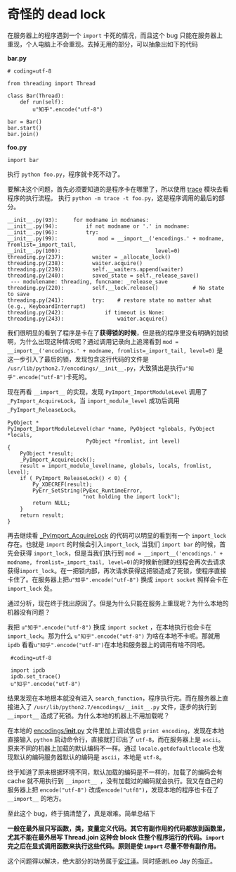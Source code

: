 

    
   奇怪的 dead lock
==========

在服务器上的程序遇到一个 `import` 卡死的情况，而且这个 bug 只能在服务器上重现，个人电脑上不会重现。去掉无用的部分，可以抽象出如下的代码

**bar.py**

    # coding=utf-8

    from threading import Thread

    class Bar(Thread):
        def run(self):
            u"知乎".encode("utf-8")
  
    bar = Bar()
    bar.start()
    bar.join()
**foo.py**
    
    import bar

执行 `python foo.py`，程序就卡死不动了。

要解决这个问题，首先必须要知道的是程序卡在哪里了，所以使用 [trace][1] 模块去看程序的执行流程。
执行 `python -m trace -t foo.py`，这是程序调用的最后的部分。

    __init__.py(93):     for modname in modnames:
    __init__.py(94):         if not modname or '.' in modname:
    __init__.py(96):         try:
    __init__.py(99):             mod = __import__('encodings.' + modname, fromlist=_import_tail,
    __init__.py(100):                              level=0)
    threading.py(237):         waiter = _allocate_lock()
    threading.py(238):         waiter.acquire()
    threading.py(239):         self.__waiters.append(waiter)
    threading.py(240):         saved_state = self._release_save()
     --- modulename: threading, funcname: _release_save
    threading.py(220):         self.__lock.release()           # No state to save
    threading.py(241):         try:    # restore state no matter what (e.g., KeyboardInterrupt)
    threading.py(242):             if timeout is None:
    threading.py(243):                 waiter.acquire()
    
我们很明显的看到了程序是卡在了**获得锁的时候**，但是我的程序里没有明确的加锁啊，为什么出现这种情况呢？通过调用记录向上追溯看到
`mod = __import__('encodings.' + modname, fromlist=_import_tail, level=0)`
是这一步引入了最后的锁，发现包含这行代码的文件是 `/usr/lib/python2.7/encodings/__init__.py`，大致猜出是执行`u"知乎".encode("utf-8")`卡死的。

现在再看 `__import__` 的实现，发现 `PyImport_ImportModuleLevel` 调用了 `_PyImport_AcquireLock`，当  `import_module_level` 成功后调用 `_PyImport_ReleaseLock`。

    PyObject *
    PyImport_ImportModuleLevel(char *name, PyObject *globals, PyObject *locals,
                             PyObject *fromlist, int level)
    {
        PyObject *result;
        _PyImport_AcquireLock();
        result = import_module_level(name, globals, locals, fromlist, level);
        if (_PyImport_ReleaseLock() < 0) {
            Py_XDECREF(result);
            PyErr_SetString(PyExc_RuntimeError,
                            "not holding the import lock");
            return NULL;
        }
        return result;
    }
    
再去继续看 [_PyImport_AcquireLock][2] 的代码可以明显的看到有一个 `import_lock` 存在。也就是 `import` 的时候会引入`import_lock`, 当我们 `import bar` 的时候，首先会获得 `import_lock`，但是当我们执行到 `mod = __import__('encodings.' + modname, fromlist=_import_tail, level=0)`的时候新创建的线程会再次去请求获得`import_lock`。在一把锁内部，再次请求获得这把锁造成了死锁，使程序直接卡住了。在服务器上把`u"知乎".encode("utf-8")`  换成 `import socket` 照样会卡在 `import_lock` 处。

通过分析，现在终于找出原因了。但是为什么只能在服务上重现呢？为什么本地的机器没有问题？

我把 `u"知乎".encode("utf-8")` 换成 `import socket` ，在本地执行也会卡在 `import_lock`。那为什么 `u"知乎".encode("utf-8")` 为啥在本地不卡呢。那就用 `ipdb` 看看`u"知乎".encode("utf-8")`在本地和服务器上的调用有啥不同吧。

     #coding=utf-8
      
     import ipdb
     ipdb.set_trace()
     u"知乎".encode("utf-8")
结果发现在本地根本就没有进入 `search_function`，程序执行完。而在服务器上直接进入了 `/usr/lib/python2.7/encodings/__init__.py` 文件，逐步的执行到 `__import__` 造成了死锁。为什么本地的机器上不用加载呢？

在本地的 [encodings/__init__.py][3] 文件里加上调试信息 `print encoding`，发现在本地直接输入 `python` 启动命令行，直接就打印出了 `utf-8`，而在服务器上是 `ascii`。原来不同的机器上加载的默认编码不一样。通过 `locale.getdefaultlocale` 也发现默认的编码服务器默认的编码是 `ascii`，本地是 `utf-8`。

终于知道了原来根据环境不同，默认加载的编码是不一样的，加载了的编码会有 cache 就不用执行到 `__import__ `，没有加载过的编码就会执行。我又在自己的服务器上把 `encode("utf-8")` 改成`encode("utf8")`，发现本地的程序也卡在了 `__import__` 的地方。

至此这个 bug，终于搞清楚了，真是艰难。简单总结下

**一般在最外层只写函数，类，变量定义代码。其它有副作用的代码都放到函数里，尤其不能在最外层写 Thread.join 这种会 block 住整个程序运行的代码。`import` 完之后在显式调用函数来执行这些代码。原则是使 `import` 尽量不带有副作用。**

这个问题得以解决，绝大部分的功劳属于[安江泽][4]。同时感谢Leo Jay 的指正。



  [1]: https://docs.python.org/2/library/trace.html
  [2]: http://hg.python.org/cpython/file/7caf7401aece/Python/import.c#l292
  [3]: http://hg.python.org/cpython/file/7caf7401aece/Lib/encodings/__init__.py#l72
  [4]: http://www.zhihu.com/people/gnap
